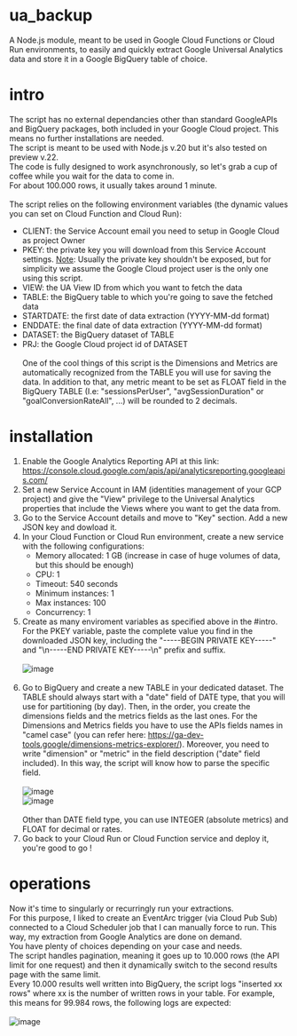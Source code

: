# ua_backup
A Node.js module, meant to be used in Google Cloud Functions or Cloud Run environments, to easily and quickly extract Google Universal Analytics data and store it in a Google BigQuery table of choice.

# intro

The script has no external dependancies other than standard GoogleAPIs and BigQuery packages, both included in your Google Cloud project. This means no further installations are needed.<br>
The script is meant to be used with Node.js v.20 but it's also tested on preview v.22.<br>
The code is fully designed to work asynchronously, so let's grab a cup of coffee while you wait for the data to come in.<br>
For about 100.000 rows, it usually takes around 1 minute.<br><br>
The script relies on the following environment variables (the dynamic values you can set on Cloud Function and Cloud Run):<br>
- CLIENT: the Service Account email you need to setup in Google Cloud as project Owner<br>
- PKEY: the private key you will download from this Service Account settings. <u>Note</u>: Usually the private key shouldn't be exposed, but for simplicity we assume the Google Cloud project user is the only one using this script.<br>
- VIEW: the UA View ID from which you want to fetch the data<br>
- TABLE: the BigQuery table to which you're going to save the fetched data<br>
- STARTDATE: the first date of data extraction (YYYY-MM-dd format)<br>
- ENDDATE: the final date of data extraction (YYYY-MM-dd format)<br>
- DATASET: the BigQuery dataset of TABLE<br>
- PRJ: the Google Cloud project id of DATASET<br><br>
One of the cool things of this script is the Dimensions and Metrics are automatically recognized from the TABLE you will use for saving the data.
In addition to that, any metric meant to be set as FLOAT field in the BigQuery TABLE (I.e: "sessionsPerUser", "avgSessionDuration" or "goalConversionRateAll", ...) will be rounded to 2 decimals.

# installation

1) Enable the Google Analytics Reporting API at this link: https://console.cloud.google.com/apis/api/analyticsreporting.googleapis.com/
2) Set a new Service Account in IAM (identities management of your GCP project) and give the "View" privilege to the Universal Analytics properties that include the Views where you want to get the data from.
3) Go to the Service Account details and move to "Key" section. Add a new JSON key and dowload it.
4) In your Cloud Function or Cloud Run environment, create a new service with the following configurations:<br>
   - Memory allocated: 1 GB (increase in case of huge volumes of data, but this should be enough)
   - CPU: 1
   - Timeout: 540 seconds
   - Minimum instances: 1
   - Max instances: 100
   - Concurrency: 1
5) Create as many enviroment variables as specified above in the #intro. For the PKEY variable, paste the complete value you find in the downloaded JSON key, including the "-----BEGIN PRIVATE KEY-----" and "\n-----END PRIVATE KEY-----\n" prefix and suffix.<br><br>
   ![image](https://github.com/rimalesani/ua_backup/assets/169257832/91d4d23c-bb02-419c-9110-15281539ce08)<br><br>
6) Go to BigQuery and create a new TABLE in your dedicated dataset. The TABLE should always start with a "date" field of DATE type, that you will use for partitioning (by day). Then, in the order, you create the dimensions fields and the metrics fields as the last ones. For the Dimensions and Metrics fields you have to use the APIs fields names in "camel case" (you can refer here: https://ga-dev-tools.google/dimensions-metrics-explorer/). Moreover, you need to write "dimension" or "metric" in the field description ("date" field included). In this way, the script will know how to parse the specific field.<br><br>
   ![image](https://github.com/rimalesani/ua_backup/assets/169257832/8744b92e-9d88-4219-9c37-ad29dddc32e9)<br>
   ![image](https://github.com/rimalesani/ua_backup/assets/169257832/1195b8ee-c76e-4b85-b631-4eff50e440fe)<br><br>
   Other than DATE field type, you can use INTEGER (absolute metrics) and FLOAT for decimal or rates.
7) Go back to your Cloud Run or Cloud Function service and deploy it, you're good to go !

# operations

Now it's time to singularly or recurringly run your extractions.<br>
For this purpose, I liked to create an EventArc trigger (via Cloud Pub Sub) connected to a Cloud Scheduler job that I can manually force to run. This way, my extraction from Google Analytics are done on demand.<br>
You have plenty of choices depending on your case and needs.<br>
The script handles pagination, meaning it goes up to 10.000 rows (the API limit for one request) and then it dynamically switch to the second results page with the same limit.<br>
Every 10.000 results well written into BigQuery, the script logs "inserted xx rows" where xx is the number of written rows in your table. For example, this means for 99.984 rows, the following logs are expected:<br><br>
![image](https://github.com/rimalesani/ua_backup/assets/169257832/e64cf5b3-fcb7-4609-86ac-4417f417407f)



